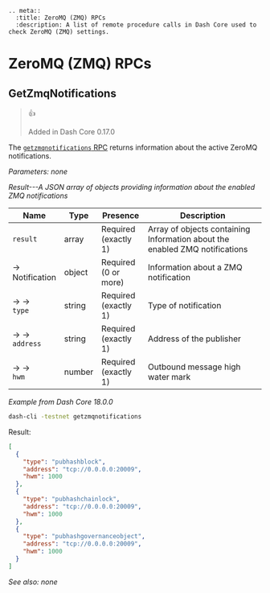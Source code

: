 ```{eval-rst}
.. meta::
  :title: ZeroMQ (ZMQ) RPCs
  :description: A list of remote procedure calls in Dash Core used to check ZeroMQ (ZMQ) settings. 
```

# ZeroMQ (ZMQ) RPCs

## GetZmqNotifications

> 👍
>
> Added in Dash Core 0.17.0

The [`getzmqnotifications` RPC](../api/remote-procedure-calls-blockchain.md#getblockchaininfo) returns information about the active ZeroMQ notifications.

*Parameters: none*

*Result---A JSON array of objects providing information about the enabled ZMQ notifications*

Name | Type | Presence | Description
--- | --- | --- | ---
`result` | array | Required<br>(exactly 1) | Array of objects containing Information about the enabled ZMQ notifications
→<br>Notification | object | Required<br>(0 or more) | Information about a ZMQ notification
→ →<br>`type` | string | Required<br>(exactly 1) | Type of notification
→ →<br>`address` | string | Required<br>(exactly 1) | Address of the publisher
→ →<br>`hwm` | number | Required<br>(exactly 1) | Outbound message high water mark

*Example from Dash Core 18.0.0*

``` bash
dash-cli -testnet getzmqnotifications
```

Result:

``` json
[
  {
    "type": "pubhashblock",
    "address": "tcp://0.0.0.0:20009",
    "hwm": 1000
  },
  {
    "type": "pubhashchainlock",
    "address": "tcp://0.0.0.0:20009",
    "hwm": 1000
  },
  {
    "type": "pubhashgovernanceobject",
    "address": "tcp://0.0.0.0:20009",
    "hwm": 1000
  }
]
```

*See also: none*
